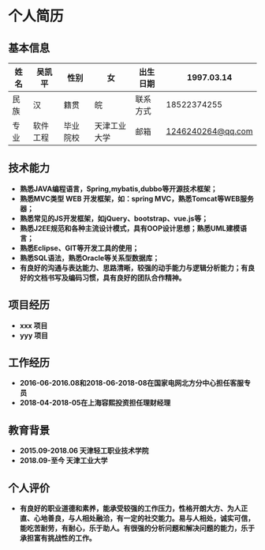 # **个人简历**

## **基本信息**

| 姓名 | 吴凯平   | 性别     | 女           | 出生日期 | 1997.03.14        |
| ---- | -------- | -------- | ------------ | -------- | ----------------- |
| 民族 | 汉       | 籍贯     | 皖           | 联系方式 | 18522374255       |
| 专业 | 软件工程 | 毕业院校 | 天津工业大学 | 邮箱     | 1246240264@qq.com |

## **技术能力**

- **熟悉JAVA编程语言，Spring,mybatis,dubbo等开源技术框架；**
- **熟悉MVC类型 WEB 开发框架，如：spring MVC，熟悉Tomcat等WEB服务器；**
- **熟悉常见的JS开发框架，如jQuery、bootstrap、vue.js等；**
- **熟悉J2EE规范和各种主流设计模式，具有OOP设计思想；熟悉UML建模语言；**
- **熟悉Eclipse、GIT等开发工具的使用；**
- **熟悉SQL语法，熟悉Oracle等关系型数据库；**
- **有良好的沟通与表达能力、思路清晰，较强的动手能力与逻辑分析能力；有良好的文档书写及编码习惯，具有良好的团队合作精神。**

## **项目经历**

- **xxx 项目**
- **yyy 项目**

## **工作经历**

- **2016-06-2016.08和2018-06-2018-08在国家电网北方分中心担任客服专员**
- **2018-04-2018-05在上海容熙投资担任理财经理**

## **教育背景**

- **2015.09-2018.06 天津轻工职业技术学院**
- **2018.09-至今 天津工业大学**

## 个人评价

- **有良好的职业道德和素养，能承受较强的工作压力，性格开朗大方、为人正直、心地善良，与人相处融洽，有一定的社交能力。易与人相处，诚实可信，能吃苦耐劳，有耐心，乐于助人。有很强的分析问题和解决问题的能力，乐于承担富有挑战性的工作。**
